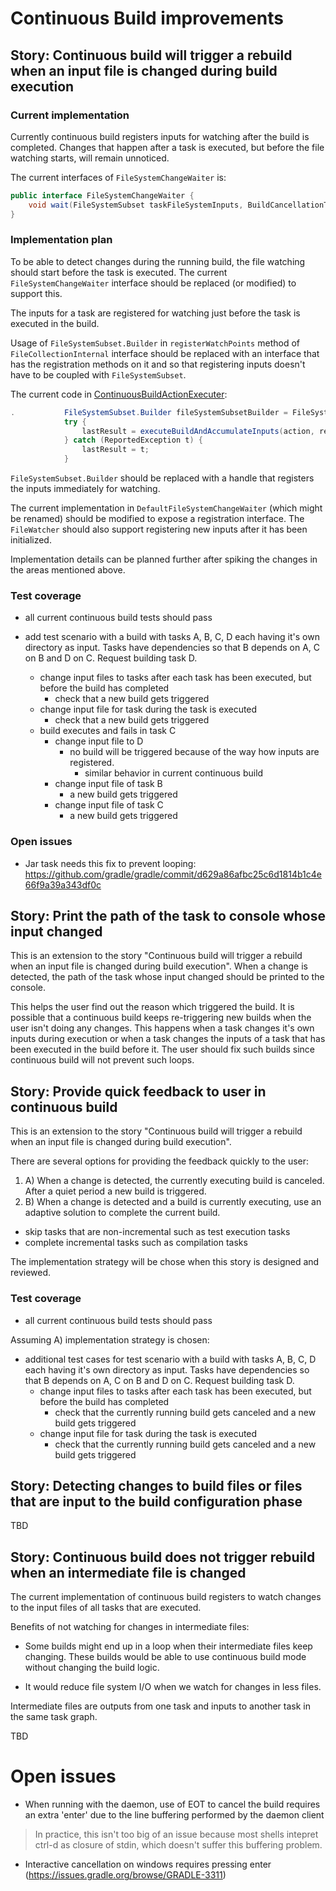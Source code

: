 # Continuous Build improvements

## Story: Continuous build will trigger a rebuild when an input file is changed during build execution

### Current implementation

Currently continuous build registers inputs for watching after the build is completed. 
Changes that happen after a task is executed, but before the file watching starts, will remain unnoticed.

The current interfaces of `FileSystemChangeWaiter` is:
```java
public interface FileSystemChangeWaiter {
    void wait(FileSystemSubset taskFileSystemInputs, BuildCancellationToken cancellationToken, Runnable notifier);
}
```

### Implementation plan

To be able to detect changes during the running build, the file watching should start before the task is executed.
The current `FileSystemChangeWaiter` interface should be replaced (or modified) to support this.

The inputs for a task are registered for watching just before the task is executed in the build.

Usage of `FileSystemSubset.Builder` in `registerWatchPoints` method of `FileCollectionInternal` interface should be replaced with an interface that has the registration methods on it and so that registering inputs doesn't have to be coupled with `FileSystemSubset`.

The current code in [ContinuousBuildActionExecuter](https://github.com/gradle/gradle/blob/fe03c3d452b6c04a152f4485e7598c0a4f295340/subprojects/launcher/src/main/java/org/gradle/launcher/exec/ContinuousBuildActionExecuter.java#L112-L117):

```java
.           FileSystemSubset.Builder fileSystemSubsetBuilder = FileSystemSubset.builder();
            try {
                lastResult = executeBuildAndAccumulateInputs(action, requestContext, actionParameters, fileSystemSubsetBuilder, buildSessionScopeServices);
            } catch (ReportedException t) {
                lastResult = t;
            }
```

`FileSystemSubset.Builder` should be replaced with a handle that registers the inputs immediately for watching. 

The current implementation in `DefaultFileSystemChangeWaiter` (which might be renamed) should be modified to expose a registration interface. The `FileWatcher` should also support registering new inputs after it has been initialized. 

Implementation details can be planned further after spiking the changes in the areas mentioned above.

### Test coverage

- all current continuous build tests should pass

- add test scenario with a build with tasks A, B, C, D each having it's own directory as input. Tasks have dependencies so that B depends on A, C on B and D on C. Request building task D.
  - change input files to tasks after each task has been executed, but before the build has completed
    - check that a new build gets triggered
  - change input file for task during the task is executed
    - check that a new build gets triggered
  - build executes and fails in task C
    - change input file to D
      - no build will be triggered because of the way how inputs are registered. 
        - similar behavior in current continuous build
    - change input file of task B
      - a new build gets triggered
    - change input file of task C
      - a new build gets triggered

### Open issues

- Jar task needs this fix to prevent looping: https://github.com/gradle/gradle/commit/d629a86afbc25c6d1814b1c4e66f9a39a343df0c

## Story: Print the path of the task to console whose input changed

This is an extension to the story "Continuous build will trigger a rebuild when an input file is changed during build execution". When a change is detected, the path of the task whose input changed should be printed to the console. 

This helps the user find out the reason which triggered the build. It is possible that a continuous build keeps re-triggering new builds when the user isn't doing any changes. This happens when a task changes it's own inputs during execution or when a task changes the inputs of a task that has been executed in the build before it. The user should fix such builds since continuous build will not prevent such loops.

## Story: Provide quick feedback to user in continuous build

This is an extension to the story "Continuous build will trigger a rebuild when an input file is changed during build execution". 

There are several options for providing the feedback quickly to the user:

1. A) When a change is detected, the currently executing build is canceled. After a quiet period a new build is triggered.
2. B) When a change is detected and a build is currently executing, use an adaptive solution to complete the current build.
  - skip tasks that are non-incremental such as test execution tasks
  - complete incremental tasks such as compilation tasks

The implementation strategy will be chose when this story is designed and reviewed.

### Test coverage

- all current continuous build tests should pass

Assuming A) implementation strategy is chosen:
- additional test cases for test scenario with a build with tasks A, B, C, D each having it's own directory as input. Tasks have dependencies so that B depends on A, C on B and D on C. Request building task D.
  - change input files to tasks after each task has been executed, but before the build has completed
    - check that the currently running build gets canceled and a new build gets triggered
  - change input file for task during the task is executed
    - check that the currently running build gets canceled and a new build gets triggered

## Story: Detecting changes to build files or files that are input to the build configuration phase

TBD

## Story: Continuous build does not trigger rebuild when an intermediate file is changed

The current implementation of continuous build registers to watch changes to the input files of all tasks that are executed. 

Benefits of not watching for changes in intermediate files:
- Some builds might end up in a loop when their intermediate files keep changing. These builds would be able to use continuous build mode without changing the build logic.

- It would reduce file system I/O when we watch for changes in less files.

Intermediate files are outputs from one task and inputs to another task in the same task graph.

TBD


# Open issues

- When running with the daemon, use of EOT to cancel the build requires an extra 'enter' due to the line buffering performed by the daemon client

> In practice, this isn't too big of an issue because most shells intepret ctrl-d as closure of stdin, which doesn't suffer this buffering problem.

- Interactive cancellation on windows requires pressing enter (https://issues.gradle.org/browse/GRADLE-3311)
